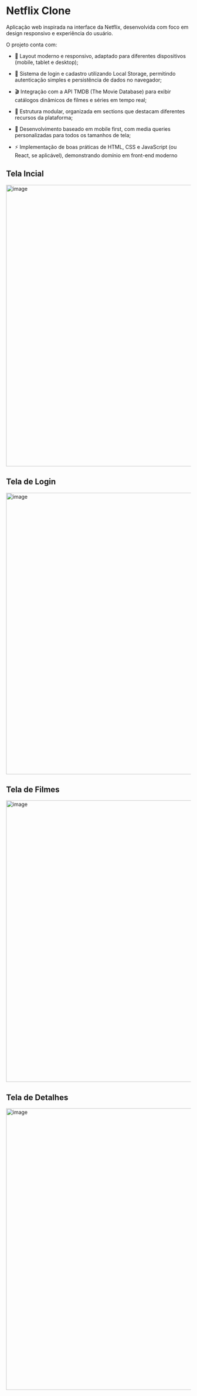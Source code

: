 # Netflix Clone

Aplicação web inspirada na interface da Netflix, desenvolvida com foco em design responsivo e experiência do usuário.

O projeto conta com:

- 🎨 Layout moderno e responsivo, adaptado para diferentes dispositivos (mobile, tablet e desktop);

- 📂 Sistema de login e cadastro utilizando Local Storage, permitindo autenticação simples e persistência de dados no navegador;

- 🎬 Integração com a API TMDB (The Movie Database) para exibir catálogos dinâmicos de filmes e séries em tempo real;

- 🧩 Estrutura modular, organizada em sections que destacam diferentes recursos da plataforma;

- 📱 Desenvolvimento baseado em mobile first, com media queries personalizadas para todos os tamanhos de tela;

- ⚡ Implementação de boas práticas de HTML, CSS e JavaScript (ou React, se aplicável), demonstrando domínio em front-end moderno

<h2>Tela Incial</h2>

<img width="1024" height="768" alt="image" src="https://github.com/user-attachments/assets/c78fb7c6-0707-40b8-90d8-3aa8c2dfd15d" />

<h2>Tela de Login</h2>

<img width="1024" height="768" alt="image" src="https://github.com/user-attachments/assets/4046cff6-635d-468e-8845-657910f94be4" />

<h2>Tela de Filmes</h2>

<img width="1024" height="768" alt="image" src="https://github.com/user-attachments/assets/053be6b2-74fa-4c27-adf6-4df77b799cd6" />

<h2>Tela de Detalhes</h2>

<img width="1024" height="768" alt="image" src="https://github.com/user-attachments/assets/35572f07-55d3-414c-98d8-fd96c9b2537f" />




